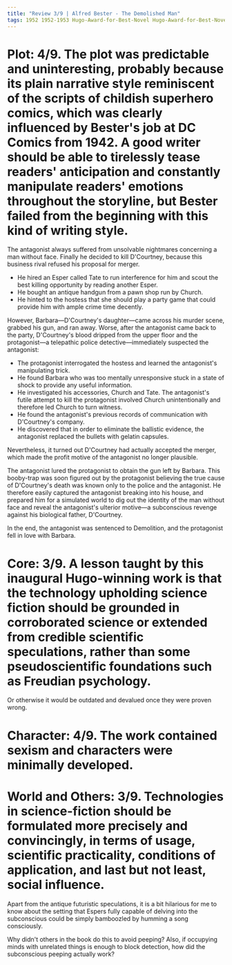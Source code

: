 ```yaml
---
title: "Review 3/9 | Alfred Bester - The Demolished Man"
tags: 1952 1952-1953 Hugo-Award-for-Best-Novel Hugo-Award-for-Best-Novel1953 science-fiction science-fiction novel Galaxy-Science-Fiction Hugo-Award-for-Best-Novel1952
---
```


# Plot: 4/9. The plot was predictable and uninteresting, probably because its plain narrative style reminiscent of the scripts of childish superhero comics, which was clearly influenced by Bester's job at DC Comics from 1942. A good writer should be able to tirelessly tease readers' anticipation and constantly manipulate readers' emotions throughout the storyline, but Bester failed from the beginning with this kind of writing style.
The antagonist always suffered from unsolvable nightmares concerning a man without face. Finally he decided to kill D'Courtney, because this business rival refused his proposal for merger. 

+ He hired an Esper called Tate to run interference for him and scout the best killing opportunity by reading another Esper.
+ He bought an antique handgun from a pawn shop run by Church.
+ He hinted to the hostess that she should play a party game that could provide him with ample crime time decently.

However, Barbara—D'Courtney's daughter—came across his murder scene, grabbed his gun, and ran away. Worse, after the antagonist came back to the party, D'Courtney's blood dripped from the upper floor and the protagonist—a telepathic police detective—immediately suspected the antagonist:

+ The protagonist interrogated the hostess and learned the antagonist's manipulating trick.
+ He found Barbara who was too mentally unresponsive stuck in a state of shock to provide any useful information.
+ He investigated his accessories, Church and Tate. The antagonist's futile attempt to kill the protagonist involved Church unintentionally and therefore led Church to turn witness.
+ He found the antagonist's previous records of communication with D'Courtney's company.
+ He discovered that in order to eliminate the ballistic evidence, the antagonist replaced the bullets with gelatin capsules.

Nevertheless, it turned out D'Courtney had actually accepted the merger, which made the profit motive of the antagonist no longer plausible.

The antagonist lured the protagonist to obtain the gun left by Barbara. This booby-trap was soon figured out by the protagonist believing the true cause of D'Courtney's death was known only to the police and the antagonist.
He therefore easily captured the antagonist breaking into his house, and prepared him for a simulated world to dig out the identity of the man without face and reveal the antagonist's ulterior motive—a subconscious revenge against his biological father, D'Courtney.

In the end, the antagonist was sentenced to Demolition, and the protagonist fell in love with Barbara.


# Core: 3/9. A lesson taught by this inaugural Hugo-winning work is that the technology upholding science fiction should be grounded in corroborated science or extended from credible scientific speculations, rather than some pseudoscientific foundations such as Freudian psychology.
Or otherwise it would be outdated and devalued once they were proven wrong.



# Character: 4/9. The work contained sexism and characters were minimally developed.



# World and Others: 3/9. Technologies in science-fiction should be formulated more precisely and convincingly, in terms of usage, scientific practicality, conditions of application, and last but not least, social influence.
Apart from the antique futuristic speculations, it is a bit hilarious for me to know about the setting that Espers fully capable of delving into the subconscious could be simply bamboozled by humming a song consciously.

Why didn't others in the book do this to avoid peeping? Also, if occupying minds with unrelated things is enough to block detection, how did the subconscious peeping actually work?





